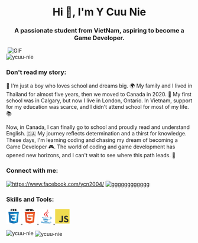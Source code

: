 <h1 align="center">Hi 👋, I'm Y Cuu Nie</h1>
<h3 align="center">A passionate student from VietNam, aspiring to become a Game Developer.</h3>

<img hight="300" width="500" alt="GIF" align="right" src="https://github.com/YCUU-NIE/YCUU-NIE/assets/113151683/65b7e155-4374-44a7-a01b-ff45bf40f016.gif">

<p align="left"> <img src="https://komarev.com/ghpvc/?username=ycuu-nie&label=Profile%20views&color=0e75b6&style=flat" alt="ycuu-nie" /> </p>








<h3 align="left">Don't read my story:</h3>

👦 I'm just a boy who loves school and dreams big. 🌍 My family and I lived in Thailand for almost five years, then we moved to Canada in 2020. 🏫 My first school was in Calgary, but now I live in London, Ontario. In Vietnam, support for my education was scarce, and I didn't attend school for most of my life. 📚

Now, in Canada, I can finally go to school and proudly read and understand English. 🇨🇦 My journey reflects determination and a thirst for knowledge. These days, I'm learning coding and chasing my dream of becoming a Game Developer 🎮. The world of coding and game development has opened new horizons, and I can't wait to see where this path leads. 🚀


<h3 align="left">Connect with me:</h3>
<p align="left">
<a href="https://fb.com/https://www.facebook.com/ycn2004/" target="blank"><img align="center" src="https://cliply.co/wp-content/uploads/2019/07/371907490_FACEBOOK_ICON_400px.gif" alt="https://www.facebook.com/ycn2004/" height="40" width="40" /></a>
<a href="https://discord.gg/gggggggggggg" target="blank"><img align="center" src="https://raw.githubusercontent.com/rahuldkjain/github-profile-readme-generator/master/src/images/icons/Social/discord.svg" alt="gggggggggggg" height="30" width="40" />
</a>
</p>

<h3 align="left">Skills and Tools:</h3>
<p align="left"> <a href="https://www.w3schools.com/css/" target="_blank" rel="noreferrer"> <img src="https://raw.githubusercontent.com/devicons/devicon/master/icons/css3/css3-original-wordmark.svg" alt="css3" width="40" height="40"/> </a> <a href="https://www.w3.org/html/" target="_blank" rel="noreferrer"> <img src="https://raw.githubusercontent.com/devicons/devicon/master/icons/html5/html5-original-wordmark.svg" alt="html5" width="40" height="40"/> </a> <a href="https://www.java.com" target="_blank" rel="noreferrer"> <img src="https://raw.githubusercontent.com/devicons/devicon/master/icons/java/java-original.svg" alt="java" width="40" height="40"/> </a> <a href="https://developer.mozilla.org/en-US/docs/Web/JavaScript" target="_blank" rel="noreferrer"> <img src="https://raw.githubusercontent.com/devicons/devicon/master/icons/javascript/javascript-original.svg" alt="javascript" width="40" height="40"/> </a> </p>

<p><img align="left" src="https://github-readme-stats.vercel.app/api/top-langs?username=ycuu-nie&show_icons=true&locale=en&layout=compact" alt="ycuu-nie" /></p>

<p>&nbsp;<img align="center" src="https://github-readme-stats.vercel.app/api?username=ycuu-nie&show_icons=true&locale=en" alt="ycuu-nie" /></p>
